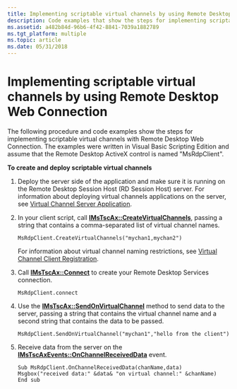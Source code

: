 ```yaml
---
title: Implementing scriptable virtual channels by using Remote Desktop Web Connection
description: Code examples that show the steps for implementing scriptable virtual channels with Remote Desktop Web Connection.
ms.assetid: a482b84d-96b6-4f42-8841-7039a1882789
ms.tgt_platform: multiple
ms.topic: article
ms.date: 05/31/2018
---
```


# Implementing scriptable virtual channels by using Remote Desktop Web Connection

The following procedure and code examples show the steps for implementing scriptable virtual channels with Remote Desktop Web Connection. The examples were written in Visual Basic Scripting Edition and assume that the Remote Desktop ActiveX control is named "MsRdpClient".

**To create and deploy scriptable virtual channels**

1.  Deploy the server side of the application and make sure it is running on the Remote Desktop Session Host (RD Session Host) server. For information about deploying virtual channels applications on the server, see [Virtual Channel Server Application](virtual-channel-server-application.md).
2.  In your client script, call [**IMsTscAx::CreateVirtualChannels**](imstscax-createvirtualchannels.md), passing a string that contains a comma-separated list of virtual channel names.

    ```VB
    MsRdpClient.CreateVirtualChannels("mychan1,mychan2")
    ```

    

    For information about virtual channel naming restrictions, see [Virtual Channel Client Registration](virtual-channel-client-registration.md).

3.  Call [**IMsTscAx::Connect**](imstscax-connect.md) to create your Remote Desktop Services connection.

    ```VB
    MsRdpClient.connect
    ```

    

4.  Use the [**IMsTscAx::SendOnVirtualChannel**](imstscax-sendonvirtualchannel.md) method to send data to the server, passing a string that contains the virtual channel name and a second string that contains the data to be passed.

    ```VB
    MsRdpClient.SendOnVirtualChannel("mychan1","hello from the client")
    ```

    

5.  Receive data from the server on the [**IMsTscAxEvents::OnChannelReceivedData**](imstscaxevents-onchannelreceiveddata.md) event.

    ```VB
    Sub MsRdpClient.OnChannelReceivedData(chanName,data)
    Msgbox("received data:" &data& "on virtual channel:" &chanName)
    End sub
    ```

    

 

 




